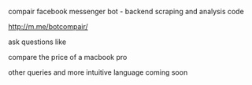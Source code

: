 compair facebook messenger bot - backend scraping and analysis code

http://m.me/botcompair/

ask questions like

compare the price of a macbook pro

other queries and more intuitive language coming soon